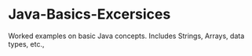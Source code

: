# Java-Basics-Excersices
Worked examples on basic Java concepts. 
Includes Strings, Arrays, data types, etc.,
